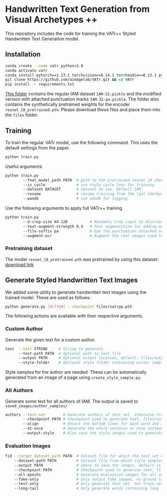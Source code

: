 # Handwritten Text Generation from Visual Archetypes ++

This repository includes the code for training the VATr++ Styled Handwritten Text Generation model.

## Installation

```bash
conda create --name vatr python=3.9
conda activate vatr
conda install pytorch==1.13.1 torchvision==0.14.1 torchaudio==0.13.1 pytorch-cuda=11.7 -c pytorch -c nvidia
git clone https://github.com/aimagelab/VATr.git && cd VATr
pip install -r requirements.txt
```

[This folder](https://drive.google.com/drive/folders/13rJhjl7VsyiXlPTBvnp1EKkKEhckLalr?usp=sharing) contains the regular IAM dataset `IAM-32.pickle` and the modified version with attached punctuation marks `IAM-32-pa.pickle`.
The folder also contains the synthetically pretrained weights for the encoder `resnet_18_pretrained.pth`.
Please download these files and place them into the `files` folder.

## Training

To train the regular VATr model, use the following command. This uses the default settings from the paper.

```bash
python train.py
```

Useful arguments:
```bash
python train.py
        --feat_model_path PATH  # path to the pretrained resnet 18 checkpoint. By default this is the synthetically pretrained model
        --is_cycle              # use style cycle loss for training
        --dataset DATASET       # dataset to use. Default IAM
        --resume                # resume training from the last checkpoint with the same name
        --wandb                 # use wandb for logging
```

Use the following arguments to apply full VATr++ training
```bash
python train.py
        --d-crop-size 64 128          # Randomly crop input to discriminator to width 64 to 128
        --text-augment-strength 0.4   # Text augmentation for adding more rare characters
        --file-suffix pa              # Use the punctuation attached version of IAM
        --augment-ocr                 # Augment the real images used to train the OCR model
```

### Pretraining dataset
The model `resnet_18_pretrained.pth` was pretrained by using this dataset: [download link](https://drive.google.com/drive/folders/1Xs_rR0EWt09-K6vmlvAI8pwsrmHSknC8?usp=share_link)


## Generate Styled Handwritten Text Images

We added some utility to generate handwritten text images using the trained model. These are used as follows:

```bash
python generate.py [ACTION] --checkpoint files/vatrpp.pth
```

The following actions are available with their respective arguments.

### Custom Author

Generate the given text for a custom author.

```bash
text  --text STRING     # String to generate
      --text-path PATH  # Optional path to text file
      --output PATH     # Optional output location, default: files/output.png
      --style-folder    # Optional style folder containing writer samples, default: 'files/style_samples/00'
```
Style samples for the author are needed. These can be automatically generated from an image of a page using `create_style_sample.py`.

### All Authors

Generate some text for all authors of IAM. The output is saved to `saved_images/author_samples/`

```bash
authors --test-set        # Generate authors of test set, otherwise training set is generated
        --checkpoint PATH # Checkpoint used to generate text, files/vatr.pth by default
        --align           # Detect the bottom lines for each word and align them
        --at-once         # Generate the whole sentence at once instead of word-by-word
        --output-style    # Also save the style images used to generate the words
```

### Evaluation Images

```bash
fid --target_dataset_path PATH  # dataset file for which the test set will be generated
    --dataset-path PATH         # dataset file from which style samples will be taken, for example the attached punctuation
    --output PATH               # where to save the images, default is saved_images/fid
    --checkpoint PATH           # Checkpoint used to generate text, files/vatr.pth by default
    --all-epochs                # Generate evaluation images for all saved epochs available (checkpoint has to be a folder)
    --fake-only                 # Only output fake images, no ground truth
    --test-only                 # Only generate test set, not train set
    --long-tail                 # Only generate words containing long tail characters
```